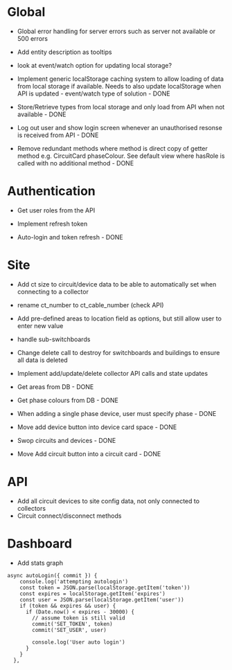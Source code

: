 # Global

- Global error handling for server errors such as server not available or 500 errors
- Add entity description as tooltips
- look at event/watch option for updating local storage?

- Implement generic localStorage caching system to allow loading of data from local storage if available. Needs to also update localStorage when API is updated - event/watch type of solution - DONE
- Store/Retrieve types from local storage and only load from API when not available - DONE
- Log out user and show login screen whenever an unauthorised resonse is received from API - DONE
- Remove redundant methods where method is direct copy of getter method e.g. CircuitCard phaseColour. See default view where hasRole is called with no additional method - DONE

# Authentication

- Get user roles from the API
- Implement refresh token

- Auto-login and token refresh - DONE

# Site

- Add ct size to circuit/device data to be able to automatically set when connecting to a collector
- rename ct_number to ct_cable_number (check API)
- Add pre-defined areas to location field as options, but still allow user to enter new value
- handle sub-switchboards
- Change delete call to destroy for switchboards and buildings to ensure all data is deleted
- Implement add/update/delete collector API calls and state updates

- Get areas from DB - DONE
- Get phase colours from DB - DONE
- When adding a single phase device, user must specify phase - DONE
- Move add device button into device card space - DONE
- Swop circuits and devices - DONE
- Move Add circuit button into a circuit card - DONE

# API

- Add all circuit devices to site config data, not only connected to collectors
- Circuit connect/disconnect methods

# Dashboard

- Add stats graph

```
async autoLogin({ commit }) {
    console.log('attempting autologin')
    const token = JSON.parse(localStorage.getItem('token'))
    const expires = localStorage.getItem('expires')
    const user = JSON.parse(localStorage.getItem('user'))
    if (token && expires && user) {
      if (Date.now() < expires - 30000) {
        // assume token is still valid
        commit('SET_TOKEN', token)
        commit('SET_USER', user)

        console.log('User auto login')
      }
    }
  },
```
